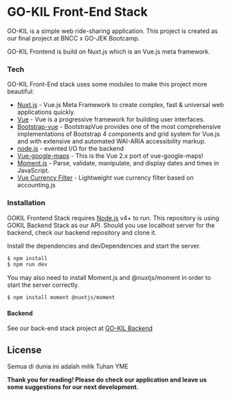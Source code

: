 # GO-KIL Front-End Stack

GO-KIL is a simple web ride-sharing application. This project is created as our final project at BNCC x GO-JEK Bootcamp.

GO-KIL Frontend is build on Nuxt.js which is an Vue.js meta framework.

### Tech

GO-KIL Front-End stack uses some modules to make this project more beautiful:

* [Nuxt.js](https://nuxtjs.org/) - Vue.js Meta Framework to create complex, fast & universal web applications quickly.
* [Vue](https://vuejs.org/) - Vue is a progressive framework for building user interfaces.  
* [Bootstrap-vue](https://github.com/bootstrap-vue/bootstrap-vue) - BootstrapVue provides one of the most comprehensive implementations of Bootstrap 4 components and grid system for Vue.js and with extensive and automated WAI-ARIA accessibility markup. 
* [node.js] - evented I/O for the backend
* [Vue-google-maps](https://github.com/xkjyeah/vue-google-maps) - This is the Vue 2.x port of vue-google-maps!
* [Moment.js](https://momentjs.com/) - Parse, validate, manipulate, and display dates and times in JavaScript.
* [Vue Currency Filter](https://mazipan.github.io/vue-currency-filter/) - Lightweight vue currency filter based on accounting.js

### Installation

GOKIL Frontend Stack requires [Node.js](https://nodejs.org/) v4+ to run. This repository is using GOKIL Backend Stack as our API. Should you use localhost server for the backend, check our backend repository and clone it.

Install the dependencies and devDependencies and start the server.

```sh
$ npm install
$ npm run dev
```
You may also need to install Moment.js and @nuxtjs/moment in order to start the server correctly.
```sh
$ npm install moment @nuxtjs/moment
```
#### Backend

See our back-end stack project at [GO-KIL Backend](https://github.com/aldk98/go-kil-backend)


License
----

Semua di dunia ini adalah milik Tuhan YME


**Thank you for reading! Please do check our application and leave us some suggestions for our next development.**

[//]: # (These are reference links used in the body of this note and get stripped out when the markdown processor does its job. There is no need to format nicely because it shouldn't be seen. Thanks SO - http://stackoverflow.com/questions/4823468/store-comments-in-markdown-syntax)

   [node.js]: <http://nodejs.org>